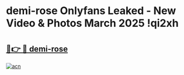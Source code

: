 # demi-rose Onlyfans Leaked - New Video & Photos March 2025 !qi2xh

# <h2><a href="https://6y5gmc.iuczelnia.edu.pl?title=demi-rose&ref=qi2xh">🔗👉 🔴 demi-rose</a></h2>

[![acn](https://github.com/user-attachments/assets/0f9c940e-d8b0-45ae-aac7-cd30a18b3e1c)](https://6y5gmc.iuczelnia.edu.pl?title=demi-rose&ref=qi2xh)

